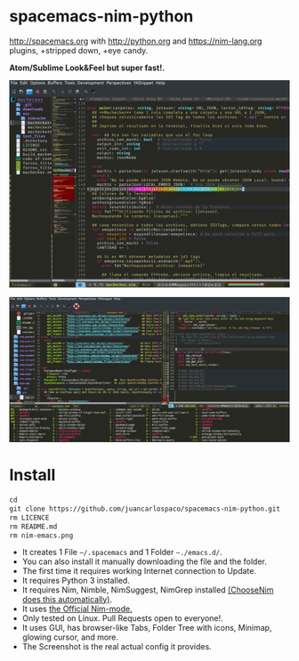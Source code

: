 # spacemacs-nim-python

http://spacemacs.org with http://python.org and https://nim-lang.org plugins, +stripped down, +eye candy.

**Atom/Sublime Look&Feel but super fast!.**

![Spacemacs](nim-emacs.png)


![Spacemacs](temp.png)


# Install

```
cd
git clone https://github.com/juancarlospaco/spacemacs-nim-python.git
rm LICENCE
rm README.md
rm nim-emacs.png
```

- It creates 1 File `~/.spacemacs` and 1 Folder `~./emacs.d/`.
- You can also install it manually downloading the file and the folder.
- The first time it requires working Internet connection to Update.
- It requires Python 3 installed.
- It requires Nim, Nimble, NimSuggest, NimGrep installed [(ChooseNim does this automatically)](https://nim-lang.org/install_unix.html).
- It uses [the Official Nim-mode.](https://github.com/nim-lang/nim-mode)
- Only tested on Linux. Pull Requests open to everyone!.
- It uses GUI, has browser-like Tabs, Folder Tree with icons, Minimap, glowing cursor, and more.
- The Screenshot is the real actual config it provides.
